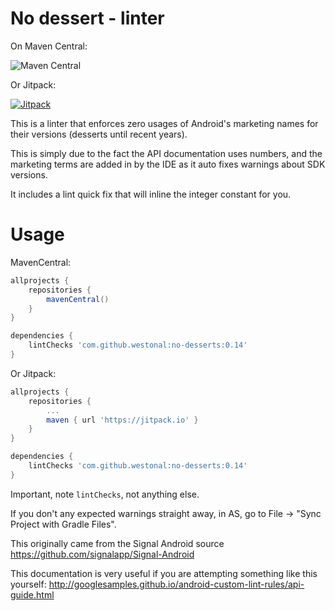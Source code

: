 No dessert - linter
===

On Maven Central:

![Maven Central](https://img.shields.io/maven-central/v/io.github.westonal/no-desserts)

Or Jitpack:

[![Jitpack](https://jitpack.io/v/westonal/no-desserts.svg)](https://jitpack.io/#westonal/no-desserts)

This is a linter that enforces zero usages of Android's marketing names for their versions (desserts
until recent years).

This is simply due to the fact the API documentation uses numbers, and the marketing terms are added
in by the IDE as it auto fixes warnings about SDK versions.

It includes a lint quick fix that will inline the integer constant for you.

Usage
===

MavenCentral:

```gradle
allprojects {
    repositories {
        mavenCentral()
    }
}

dependencies {
    lintChecks 'com.github.westonal:no-desserts:0.14'
}
```

Or Jitpack:

```gradle
allprojects {
    repositories {
        ...
        maven { url 'https://jitpack.io' }
    }
}

dependencies {
    lintChecks 'com.github.westonal:no-desserts:0.14'
}
```

Important, note `lintChecks`, not anything else.

If you don't any expected warnings straight away, in AS, go to File -> "Sync Project with Gradle Files".

This originally came from the Signal Android source https://github.com/signalapp/Signal-Android

This documentation is very useful if you are attempting something like this yourself:
http://googlesamples.github.io/android-custom-lint-rules/api-guide.html
